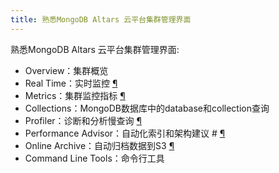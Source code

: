 ```yaml
---
title: 熟悉MongoDB Altars 云平台集群管理界面
---
```


熟悉MongoDB Altars 云平台集群管理界面:
* Overview：集群概览
* Real Time：实时监控 [¶](https://docs.atlas.mongodb.com/real-time-performance-panel#real-time-performance-panel)
* Metrics：集群监控指标 [¶](https://docs.atlas.mongodb.com/monitor-cluster-metrics#view-cluster-metrics)
* Collections：MongoDB数据库中的database和collection查询 
* Profiler：诊断和分析慢查询 [¶](https://docs.atlas.mongodb.com/tutorial/profile-database#query-profiler)
* Performance Advisor：自动化索引和架构建议 # [¶](https://docs.atlas.mongodb.com/performance-advisor#performance-advisor)
* Online Archive：自动归档数据到S3 [¶](https://docs.atlas.mongodb.com/online-archive/manage-online-archive#archive-cluster-data)
* Command Line Tools：命令行工具




